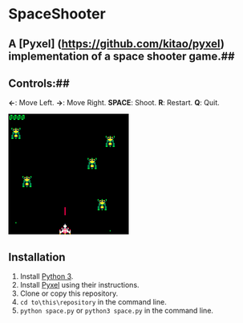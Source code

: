 # SpaceShooter
## A [Pyxel] (https://github.com/kitao/pyxel) implementation of a space shooter game.##

## Controls:##
**←**: Move Left.
**→**: Move Right.
**SPACE**: Shoot.
**R**: Restart.
**Q**: Quit.

![Screenshot!](https://github.com/AnshThayil/SpaceShooter/blob/master/screenshot.png)

## Installation ##

1. Install [Python 3](https://www.python.org).
2. Install [Pyxel](https://github.com/kitao/pyxel) using their instructions.
3. Clone or copy this repository.
4. `cd to\this\repository` in the command line.
5. `python space.py` or `python3 space.py` in the command line.
